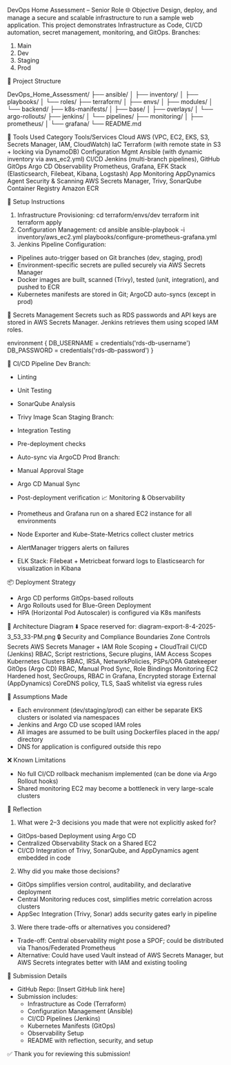DevOps Home Assessment – Senior Role
🌐 Objective
Design, deploy, and manage a secure and scalable infrastructure to run a sample web application. This project demonstrates Infrastructure as Code, CI/CD automation, secret management, monitoring, and GitOps.
Branches:
1. Main
2. Dev
3. Staging
4. Prod

📁 Project Structure

DevOps_Home_Assessment/
├── ansible/
│   ├── inventory/
│   ├── playbooks/
│   └── roles/
├── terraform/
│   ├── envs/
│   ├── modules/
│   └── backend/
├── k8s-manifests/
│   ├── base/
│   ├── overlays/
│   └── argo-rollouts/
├── jenkins/
│   └── pipelines/
├── monitoring/
│   ├── prometheus/
│   └── grafana/
└── README.md


🧰 Tools Used
Category
Tools/Services
Cloud
AWS (VPC, EC2, EKS, S3, Secrets Manager, IAM, CloudWatch)
IaC
Terraform (with remote state in S3 + locking via DynamoDB)
Configuration Mgmt
Ansible (with dynamic inventory via aws_ec2.yml)
CI/CD
Jenkins (multi-branch pipelines), GitHub
GitOps
Argo CD
Observability
Prometheus, Grafana, EFK Stack (Elasticsearch, Filebeat, Kibana, Logstash)
App Monitoring
AppDynamics Agent
Security & Scanning
AWS Secrets Manager, Trivy, SonarQube
Container Registry
Amazon ECR

🚀 Setup Instructions
1. Infrastructure Provisioning:
cd terraform/envs/dev
terraform init
terraform apply
2. Configuration Management:
cd ansible
ansible-playbook -i inventory/aws_ec2.yml playbooks/configure-prometheus-grafana.yml
3. Jenkins Pipeline Configuration:

- Pipelines auto-trigger based on Git branches (dev, staging, prod)
- Environment-specific secrets are pulled securely via AWS Secrets Manager
- Docker images are built, scanned (Trivy), tested (unit, integration), and pushed to ECR
- Kubernetes manifests are stored in Git; ArgoCD auto-syncs (except in prod)


🔐 Secrets Management
Secrets such as RDS passwords and API keys are stored in AWS Secrets Manager. Jenkins retrieves them using scoped IAM roles.

environment {
  DB_USERNAME = credentials('rds-db-username')
  DB_PASSWORD = credentials('rds-db-password')
}


🔁 CI/CD Pipeline
Dev Branch:
- Linting
- Unit Testing
- SonarQube Analysis
- Trivy Image Scan
Staging Branch:
- Integration Testing
- Pre-deployment checks
- Auto-sync via ArgoCD
Prod Branch:
- Manual Approval Stage
- Argo CD Manual Sync
- Post-deployment verification
📈 Monitoring & Observability

- Prometheus and Grafana run on a shared EC2 instance for all environments
- Node Exporter and Kube-State-Metrics collect cluster metrics
- AlertManager triggers alerts on failures
- ELK Stack: Filebeat + Metricbeat forward logs to Elasticsearch for visualization in Kibana


📦 Deployment Strategy

- Argo CD performs GitOps-based rollouts
- Argo Rollouts used for Blue-Green Deployment
- HPA (Horizontal Pod Autoscaler) is configured via K8s manifests


📸 Architecture Diagram
⬇️ Space reserved for: diagram-export-8-4-2025-3_53_33-PM.png
🔒 Security and Compliance Boundaries
Zone
Controls
Secrets
AWS Secrets Manager + IAM Role Scoping + CloudTrail
CI/CD (Jenkins)
RBAC, Script restrictions, Secure plugins, IAM Access Scopes
Kubernetes Clusters
RBAC, IRSA, NetworkPolicies, PSPs/OPA Gatekeeper
GitOps (Argo CD)
RBAC, Manual Prod Sync, Role Bindings
Monitoring EC2
Hardened host, SecGroups, RBAC in Grafana, Encrypted storage
External (AppDynamics)
CoreDNS policy, TLS, SaaS whitelist via egress rules

📘 Assumptions Made

- Each environment (dev/staging/prod) can either be separate EKS clusters or isolated via namespaces
- Jenkins and Argo CD use scoped IAM roles
- All images are assumed to be built using Dockerfiles placed in the app/ directory
- DNS for application is configured outside this repo


❌ Known Limitations

- No full CI/CD rollback mechanism implemented (can be done via Argo Rollout hooks)
- Shared monitoring EC2 may become a bottleneck in very large-scale clusters


💭 Reflection
1. What were 2–3 decisions you made that were not explicitly asked for?

- GitOps-based Deployment using Argo CD
- Centralized Observability Stack on a Shared EC2
- CI/CD Integration of Trivy, SonarQube, and AppDynamics agent embedded in code


2. Why did you make those decisions?

- GitOps simplifies version control, auditability, and declarative deployment
- Central Monitoring reduces cost, simplifies metric correlation across clusters
- AppSec Integration (Trivy, Sonar) adds security gates early in pipeline


3. Were there trade-offs or alternatives you considered?

- Trade-off: Central observability might pose a SPOF; could be distributed via Thanos/Federated Prometheus
- Alternative: Could have used Vault instead of AWS Secrets Manager, but AWS Secrets integrates better with IAM and existing tooling


📎 Submission Details

- GitHub Repo: [Insert GitHub link here]
- Submission includes:
  * Infrastructure as Code (Terraform)
  * Configuration Management (Ansible)
  * CI/CD Pipelines (Jenkins)
  * Kubernetes Manifests (GitOps)
  * Observability Setup
  * README with reflection, security, and setup


✅ Thank you for reviewing this submission!

